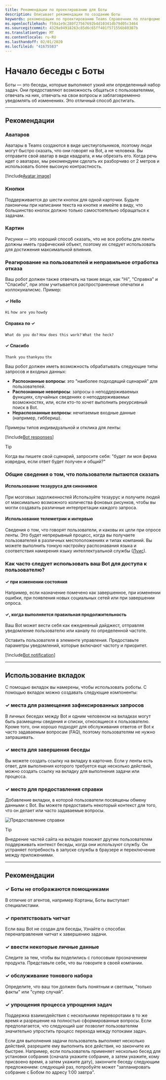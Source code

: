 ```yaml
---
title: Рекомендации по проектированию для Боты
description: Описывает рекомендации по созданию Боты
keywords: рекомендации по проектированию Teams Справочник по платформе Боты
ms.openlocfilehash: f59a1e9c280f27567692b4d10341db79d05c3464
ms.sourcegitcommit: 4329a94918263c85d6c65ff401f571556b80307b
ms.translationtype: MT
ms.contentlocale: ru-RU
ms.lasthandoff: 02/01/2020
ms.locfileid: "41675583"
---
```

# <a name="start-talking-with-bots"></a>Начало беседы с Боты

Боты — это беседы, которые выполняют узкий или определенный набор задач. Они предоставляют возможность общаться с пользователями, отвечать на них, отвечать на свои вопросы и заблаговременно уведомлять об изменениях. Это отличный способ достигать.

---

## <a name="guidelines"></a>Рекомендации

### <a name="avatars"></a>Аватаров

Аватары в Teams создаются в виде шестиугольников, поэтому люди могут быстро сказать, что они говорят на Bot, а не человека. Вы отправите свой аватар в виде квадрата, и мы обрезать его. Когда речь идет о аватарах, мы рекомендуем сделать их разборчиво от 2 метров и использовать более высокую контрастность.

[!include[Avatar image](~/includes/design/bot-avatar-image.html)]

### <a name="buttons"></a>Кнопки

Поддерживается до шести кнопок для одной карточки. Будьте лаконичны при написании текста на кнопке и имейте в виду, что большинство кнопок должно только самостоятельно обращаться к задачам.

### <a name="graphics"></a>Картин

Рисунки — это хороший способ сказать, что не все роботы для ленты должны иметь графический объект, поэтому их следует использовать для достижения максимальной влияния.

### <a name="responding-to-users-and-failing-gracefully"></a>Реагирование на пользователей и неправильное отработка отказа

Ваш робот должен также отвечать на такие вещи, как "Hi", "Справка" и "Спасибо", при этом учитывается распространенные опечатки и коллокуиалисмс. Пример:

#### <a name="x2713-hello"></a>&#x2713; Hello

`Hi` `how are you` `howdy`

#### <a name="x2713-help"></a>Справка по &#x2713;

`What do you do?` `How does this work?` `What the heck?`

#### <a name="x2713-thanks"></a>&#x2713; Спасибо

`Thank you` `thankyou` `thx`

Ваш робот должен иметь возможность обрабатывать следующие типы запросов и входных данных:

* **Распознанные вопросы**: это "наиболее подходящий сценарий" для пользователей.
* **Распознанные невопросы**: запросы о неподдерживаемых функциях, случайных сведениях о неподдерживаемых возможностях, или, если кто-то хочет выполнить рекурсивный поиск в Bot.
* **Нераспознанные вопросы**: нечитаемые входные данные (например, гиббериш).

Примеры типов индивидуальной и отклика для ленты:

[!include[Bot responses](~/includes/design/bot-responses-table.html)]

> [!TIP]
> Когда вы пишете свой сценарий, запросите себя: "будет ли моя фирма извредна, если ответ будет получен и общий?"

### <a name="understanding-what-users-are-trying-to-say"></a>Общие сведения о том, что пользователи пытаются сказать

#### <a name="use-a-thesaurus-for-synonyms"></a>Использование тезауруса для синонимов

При мозговых задолженностей Используйте тезаурус и получите людей от максимально возможного количества фоновых рисунков, чтобы вы могли создавать различные интерпретации каждого запроса.

#### <a name="make-use-of-telemetry-and-interviews"></a>Использование телеметрии и интервью

Сведения о том, что говорят пользователи, и каковы их цели при опросе ленты. Это будет непрерывный процесс, когда вы получаете пользователей в различных местоположениях и типах компаний. Вы можете выполнить тонкую настройку распознавания языка и соответствия намерения языку интеллектуальной службы ([Луис](/azure/cognitive-services/luis/what-is-luis)).

### <a name="how-often-should-you-use-your-bot-to-reach-out-to-a-user"></a>Как часто следует использовать ваш Bot для доступа к пользователю?

#### <a name="x2713-when-a-state-has-changed"></a>&#x2713; при изменении состояния

Например, если назначение помечено как завершенное, при изменении ошибки, при появления новых социальных сетей или при завершении опроса.

#### <a name="x2713-when-the-timing-is-right"></a>&#x2713;, когда выполняется правильная продолжительность

Ваш Bot может вести себя как ежедневный дайджест, отправляя уведомление пользователю или каналу по определенной частоте.

Оставить пользователя в элементе управления. Предоставьте параметры уведомлений, которые включают частоту и приоритет.

[!include[Bot notification](~/includes/design/bot-notification-image.html)]

---

## <a name="using-tabs"></a>Использование вкладок

С помощью вкладок вы намерены, чтобы использовать роботы. С помощью вкладок можно создавать следующие компоненты:

### <a name="x2713-a-place-to-host-standing-queries"></a>&#x2713; места для размещения зафиксированных запросов

В личных беседах между Bot и одним человеком на вкладках могут быть размещены сведения и списки, относящиеся к пользователю. Кроме того, они хорошо подходят для обслуживания ответов от Bot к часто задаваемым вопросам (FAQ), поэтому пользователям не нужно запрашивать.

### <a name="x2713-a-place-to-finish-a-conversation"></a>&#x2713; места для завершения беседы

Вы можете создать ссылку на вкладку в карточке. Если у ленты есть ответ, для выполнения которого требуется еще несколько действий, можно создать ссылку на вкладку для выполнения задачи или процесса.

### <a name="x2713-a-place-to-provide-some-help"></a>&#x2713; место для предоставления справки

Добавление вкладки, в которой пользователи посвящены обмену данными с Bot. Вы можете предоставить некоторый контекст для того, что он делает или часто задаваемые вопросы.

![Предоставление справки](~/assets/images/framework/framework_bots_tbot-help.png)

> [!TIP]
> Внедрение частей сайта на вкладке поможет другим пользователям поддерживать контекст беседы, когда они используют службу. Он устраняет потребность в запуске службы в браузере и переключение между приложениями.

---

## <a name="best-practices"></a>Рекомендации

### <a name="x2713-bots-arent-assistants"></a>&#x2713; Боты не отображаются помощниками

В отличие от агентов, например Кортаны, Боты выступает специалистами.

### <a name="x2713-discourage-chitchat"></a>&#x2713; препятствовать читчат

Если ваш Bot не создан для беседы, Узнайте о способах перенаправления читчат к завершению задачи.

### <a name="x2713-introduce-some-personality"></a>&#x2713; ввести некоторые личные данные

Следите за тем, чтобы вы поделились с голосовым прозначением продукта. Представьте себе, что вы говорите в своей компании.

### <a name="x2713-maintain-tone"></a>&#x2713; обслуживание тонового набора

Определите, что ваш тон должен быть понятным и светлым, "только факты" или "супер случай".

### <a name="x2713-encourage-easy-task-flow"></a>&#x2713; упрощения процесса упрощения задач

Поддержка взаимодействия с несколькими переворотами в то же время и разрешение на полностью сформированные вопросы. Если предполагается, что следующий шаг позволит пользователям значительно упростить процесс перехода между потоками задач.

Если для выполнения задачи пользователь выполняет несколько действий, разрешите ему выполнить все действия, но закончите их быстрее. Например, если пользователь применяет несколько бесед для установки собрания (сначала укажите собрание, а затем укажите, кому присвоено время, а затем укажите дату), закончите беседу следующим предложением: следующий раз, попробуйте может "запланировать собрание с Бобом по адресу 1:00 завтра".